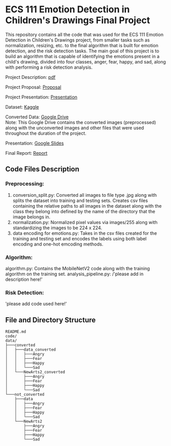 # ECS 111 Emotion Detection in Children's Drawings Final Project

This repository contains all the code that was used for the ECS 111 Emotion Detection in Children's Drawings project, from smaller tasks such as normalization, resizing, etc. to the final algorithm that is built for emotion detection, and the risk detection tasks. The main goal of this project is to build an algorithm that is capable of identifying the emotions present in a child's drawing, divided into four classes, anger, fear, happy, and sad, along with performing a risk detection analysis.

Project Description: 
[pdf](https://cdn-uploads.piazza.com/paste/m6slvq75i3k31k/d7030087025aca9f8d670bf7c3dc3e23df4e923c1545abb7a956953004bd352e/ECS111_SQ_2025_-_project.pdf)

Project Proposal: 
[Proposal](https://docs.google.com/document/d/1mfopRWyw--y7h06VD_z1D53k16H_82CRohDGWVvjiAk/edit?usp=sharing)

Project Presentation: 
[Presentation](https://docs.google.com/presentation/d/1iKzccb15EB8VY1FnFnWSoCPZVB1LiDXuvovfqDzCQkk/edit?usp=sharing)

Dataset: 
[Kaggle](https://www.kaggle.com/datasets/vishmiperera/children-drawings?select=data)

Converted Data: 
[Google Drive](https://drive.google.com/drive/folders/1xkOsVxCkwTQJi3ruOoOHVbvzSn8kqRCS?q=sharedwith:public%20parent:1xkOsVxCkwTQJi3ruOoOHVbvzSn8kqRCS) \
Note: This Google Drive contains the converted images (preprocessed) along with the unconverted images and other files that were used throughout the duration of the project.

Presentation: 
[Google Slides](https://docs.google.com/presentation/d/1iKzccb15EB8VY1FnFnWSoCPZVB1LiDXuvovfqDzCQkk/edit?usp=sharing)

Final Report: 
[Report](https://docs.google.com/document/d/1W-_J3VC6vMQZH5OmvAEEN8us_nsKwGjT3-p0BsSWbKo/edit?usp=sharing)


## Code Files Description
### Preprocessing: 
1. conversion_split.py: Converted all images to file type .jpg along with splits the dataset into training and testing sets. Creates csv files containing the relative paths to all images in the dataset along with the class they belong into defined by the name of the directory that the image belongs in.
2. normalization.py: Normalized pixel values via images/255 along with standardizing the images to be 224 x 224.
3. data encoding for emotions.py: Takes in the csv files created for the training and testing set and encodes the labels using both label encoding and one-hot emcoding methods.

### Algorithm:
algorithm.py: Contains the MobileNetV2 code along with the training algorithm on the training set.
analysis_pipeline.py: 
/'please add in description here!'

### Risk Detection: 
'please add code used here!'

## File and Directory Structure
```
README.md
code/
data/
├───converted
│   ├───data_converted
│   │   ├───Angry
│   │   ├───Fear
│   │   ├───Happy
│   │   └───Sad
│   └───NewArts2_converted
│       ├───Angry
│       ├───Fear
│       ├───Happy
│       └───Sad
└───not_converted
    ├───data
    │   ├───Angry
    │   ├───Fear
    │   ├───Happy
    │   └───Sad
    └───NewArts2
        ├───Angry
        ├───Fear
        ├───Happy
        └───Sad
```




